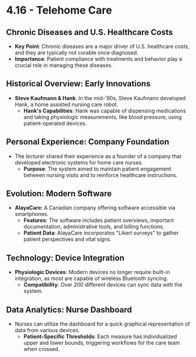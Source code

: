 # 4.16 - Telehome Care

## Chronic Diseases and U.S. Healthcare Costs
- **Key Point**: Chronic diseases are a major driver of U.S. healthcare costs, and they are typically not curable once diagnosed.
- **Importance**: Patient compliance with treatments and behavior play a crucial role in managing these diseases.

## Historical Overview: Early Innovations
- **Steve Kaufmann & Hank**: In the mid-'90s, Steve Kaufmann developed Hank, a home assisted nursing care robot.
  - **Hank's Capabilities**: Hank was capable of dispensing medications and taking physiologic measurements, like blood pressure, using patient-operated devices.

## Personal Experience: Company Foundation
- The lecturer shared their experience as a founder of a company that developed electronic systems for home care nurses.
  - **Purpose**: The system aimed to maintain patient engagement between nursing visits and to reinforce healthcare instructions.

## Evolution: Modern Software
- **AlayaCare**: A Canadian company offering software accessible via smartphones.
  - **Features**: The software includes patient overviews, important documentation, administrative tools, and billing functions.
  - **Patient Data**: AlayaCare incorporates "Likert surveys" to gather patient perspectives and vital signs.

## Technology: Device Integration
- **Physiologic Devices**: Modern devices no longer require built-in integration, as most are capable of wireless Bluetooth syncing.
  - **Compatibility**: Over 200 different devices can sync data with the system.

## Data Analytics: Nurse Dashboard
- Nurses can utilize the dashboard for a quick graphical representation of data from various devices.
  - **Patient-Specific Thresholds**: Each measure has individualized upper and lower bounds, triggering workflows for the care team when crossed.


